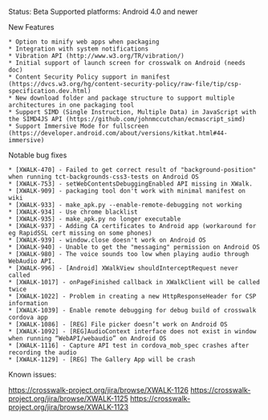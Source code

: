Status: Beta
Supported platforms: Android 4.0 and newer

New Features

    * Option to minify web apps when packaging
    * Integration with system notifications
    * Vibration API (http://www.w3.org/TR/vibration/)
    * Initial support of launch screen for crosswalk on Android (needs doc)
    * Content Security Policy support in manifest (https://dvcs.w3.org/hg/content-security-policy/raw-file/tip/csp-specification.dev.html)
    * New download folder and package structure to support multiple architectures in one packaging tool
    * Support SIMD (Single Instruction, Multiple Data) in JavaScript with the SIMD4JS API (https://github.com/johnmccutchan/ecmascript_simd)
    * Support Immersive Mode for fullscreen (https://developer.android.com/about/versions/kitkat.html#44-immersive)

Notable bug fixes

    * [XWALK-470] - Failed to get correct result of "background-position" when running tct-backgrounds-css3-tests on Android OS
    * [XWALK-753] - setWebContentsDebuggingEnabled API missing in XWalk.
    * [XWALK-909] - packaging tool don't work with minimal manifest on wiki
    * [XWALK-933] - make_apk.py --enable-remote-debugging not working
    * [XWALK-934] - Use chrome blacklist
    * [XWALK-935] - make_apk.py no longer executable
    * [XWALK-937] - Adding CA certificates to Android app (workaround for eg RapidSSL cert missing on some phones)
    * [XWALK-939] - window.close doesn't work on Android OS
    * [XWALK-940] - Unable to get the "messaging" permission on Android OS
    * [XWALK-980] - The voice sounds too low when playing audio through WebAudio API.
    * [XWALK-996] - [Android] XWalkView shouldInterceptRequest never called
    * [XWALK-1017] - onPageFinished callback in XWalkClient will be called twice
    * [XWALK-1022] - Problem in creating a new HttpResponseHeader for CSP information
    * [XWALK-1039] - Enable remote debugging for debug build of crosswalk cordova app
    * [XWALK-1086] - [REG] File picker doesn’t work on Android OS
    * [XWALK-1092] - [REG]AudioContext interface does not exist in window when running “WebAPI/webaudio” on Android OS
    * [XWALK-1116] - Capture API test in cordova_mob_spec crashes after recording the audio
    * [XWALK-1129] - [REG] The Gallery App will be crash

Known issues:

https://crosswalk-project.org/jira/browse/XWALK-1126
https://crosswalk-project.org/jira/browse/XWALK-1125
https://crosswalk-project.org/jira/browse/XWALK-1123